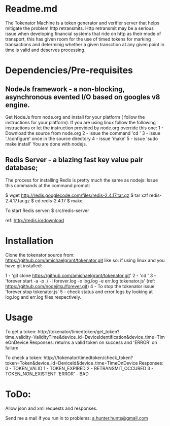 Readme.md
==============================================
The Tokenator Machine is a token generator and verifier server that helps mitigate the problem 
http retransmits. Http retransmit may be a serious issue when developing financial systems that 
ride on http as their mode of transport, this has given room for the use of timed tokens for marking 
transactions and determinig whether a given transction at any given point in time is valid and deserves processing.

Dependencies/Pre-requisites
===========================
NodeJs framework - a non-blocking, asynchronous evented I/O based on googles v8 engine.
----------------
Get NodeJs from node.org and install for your platform ( follow the instructions for your platform).
If you are using linux follow the following instructions or let the instruction provided by node.org override this one:
1 - Download the source from node.org
2 - issue the command 'cd <downloaded-source-directory>'
3 - issue './configure' once in the source directory
4 - issue 'make'
5 - issue 'sudo make install'
You are done with nodejs.
				  

Redis Server - a blazing fast key value pair database;
------------
The process for installing Redis is pretty much the same as nodejs:
Issue this commands at the command prompt:

$ wget http://redis.googlecode.com/files/redis-2.4.17.tar.gz
$ tar xzf redis-2.4.17.tar.gz
$ cd redis-2.4.17
$ make

To start Redis server:
$ src/redis-server

ref: http://redis.io/download

Installation
==============
Clone the tokenator source from: https://github.com/amichaelgrant/tokenator.git like so:
if using linux and you have git installed:

1 - 'git clone https://github.com/amichaelgrant/tokenator.git'
2 - 'cd <cloned-source-directory>'
3 - 'forever start -a -p ./ -l forever.log -o log.log -e err.log tokenator.js'
	(ref: https://github.com/nodejitsu/forever.git)
4 - To stop the tokenator issue 'forever stop tokenator.js'
5 - check status and error logs by looking at log.log and err.log files respectively.


Usage
=======
To get a token:
http://tokenator/timedtoken/get_token?time_validity=ValidityTime&device_id=DeviceIdentification&device_time=TimeOnDevice
Responses:
returns a valid token on success and 'ERROR' on failure

To check a token:
http:///tokenator/timedtoken/check_token?token=Token&device_id=DeviceId&device_time=TimeOnDevice
Responses:
0 - TOKEN_VALID
1 - TOKEN_EXPIRED
2 - RETRANSMIT_OCCURED
3 - TOKEN_NON_EXISTENT
'ERROR' - BAD 

ToDo:
=====
Allow json and xml requests and responses.


Send me a mail if you run in to problems: a.hunter.hunts@gmail.com